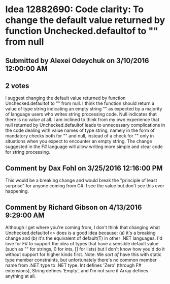 # Idea 12882690: Code clarity: To change the default value returned by function Unchecked.defaultof<string> to "" from null #

## Submitted by Alexei Odeychuk on 3/10/2016 12:00:00 AM

## 2 votes

I suggest changing the default value returned by function Unchecked.defaultof<string> to "" from null. I think the function should return a value of type string indicating an empty string "" as expected by a majority of language users who writes string processing code.
Null indicates that there is no value at all.
I am inclined to think from my own experience that null returned by Unchecked.defaultof<string> leads to unnecessary complications in the code dealing with value names of type string, namely in the form of mandatory checks both for "" and null, instead of a check for "" only in situations when you expect to encounter an empty string.
The change suggested in the F# language will allow writing more simple and clear code for string processing.




## Comment by Dax Fohl on 3/25/2016 12:16:00 PM

This would be a breaking change and would break the "principle of least surprise" for anyone coming from C#. I see the value but don't see this ever happening.

## Comment by Richard Gibson on 4/13/2016 9:29:00 AM

Although I get where you're coming from, I don't think that changing what Unchecked.defaultof<> does is a good idea because: (a) it's a breaking change and (b) it's the equivalent of default(T) in other .NET languages.
I'd love for F# to support the idea of types that have a sensible default value (such as "" for strings, 0 for ints, [] for lists) but I don't know how you'd do it without support for higher kinds first.
Note: We *sort of* have this with static type member constraints, but unfortunately there's no common member name from .NET type to .NET type. Int defines 'Zero' (through F# extensions), String defines 'Empty', and I'm not sure if Array defines anything at all.

